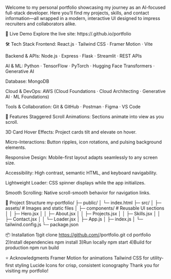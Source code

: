 Welcome to my personal portfolio showcasing my journey as an AI-focused full-stack developer. Here you’ll find my projects, skills, and contact information—all wrapped in a modern, interactive UI designed to impress recruiters and collaborators alike.

🚀 Live Demo
Explore the live site:
https://<your-username>.github.io/portfolio

🛠 Tech Stack
Frontend: React.js · Tailwind CSS · Framer Motion · Vite

Backend & APIs: Node.js · Express · Flask · Streamlit · REST APIs

AI & ML: Python · TensorFlow · PyTorch · Hugging Face Transformers · Generative AI

Database: MongoDB

Cloud & DevOps: AWS (Cloud Foundations · Cloud Architecting · Generative AI · ML Foundations)

Tools & Collaboration: Git & GitHub · Postman · Figma · VS Code

🎨 Features
Staggered Scroll Animations: Sections animate into view as you scroll.

3D Card Hover Effects: Project cards tilt and elevate on hover.

Micro-Interactions: Button ripples, icon rotations, and pulsing background elements.

Responsive Design: Mobile-first layout adapts seamlessly to any screen size.

Accessibility: High contrast, semantic HTML, and keyboard navigability.

Lightweight Loader: CSS spinner displays while the app initializes.

Smooth Scrolling: Native scroll-smooth behavior for navigation links.

📂 Project Structure
my-portfolio/
├─ public/
│  └─ index.html
├─ src/
│  ├─ assets/        # Images and static files
│  ├─ components/    # Reusable UI sections
│  │  ├─ Hero.jsx
│  │  ├─ About.jsx
│  │  ├─ Projects.jsx
│  │  ├─ Skills.jsx
│  │  ├─ Contact.jsx
│  │  └─ Loader.jsx
│  ├─ App.js
│  ├─ index.js
│  └─ tailwind.config.js
└─ package.json

📦 Installation
1)git clone https://github.com/<your-username>/portfolio.git
cd portfolio
2)Install dependencies
npm install
3)Run locally
npm start
4)Build for production
npm run build

⭐️ Acknowledgments
Framer Motion for animations
Tailwind CSS for utility-first styling
Lucide Icons for crisp, consistent iconography
Thank you for visiting my portfolio!

